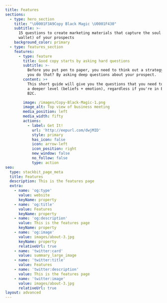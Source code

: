 ```yaml
---
title: Features
sections:
  - type: hero_section
    title: "\U0001F3A9Copy Black Magic \U0001F430"
    subtitle: >-
      15 questions to create marketing materials that capture the soul (and
      wallet) of your prospects
    background_color: primary
  - type: features_section
    features:
      - type: feature
        title: Good copy starts by asking hard questions
        subtitle: >-
          Before you put pen to paper, you need to think out a strategy. How do
          you do that? By asking deep questions about your prospect.
        content: >+
          This short guide will give you the questions that you need to sell on
          a deeper level (beliefs + emotion), regardless if you're in B2B or
          B2C.

        image: /images/Copy-Black-Magic-1.png
        image_alt: Top view of business meeting
        media_position: left
        media_width: fifty
        actions:
          - label: Get It!
            url: 'http://eepurl.com/dwjMID'
            style: primary
            has_icon: false
            icon: arrow-left
            icon_position: right
            new_window: false
            no_follow: false
            type: action
seo:
  type: stackbit_page_meta
  title: Features
  description: This is the features page
  extra:
    - name: 'og:type'
      value: website
      keyName: property
    - name: 'og:title'
      value: Features
      keyName: property
    - name: 'og:description'
      value: This is the features page
      keyName: property
    - name: 'og:image'
      value: images/about-3.jpg
      keyName: property
      relativeUrl: true
    - name: 'twitter:card'
      value: summary_large_image
    - name: 'twitter:title'
      value: Features
    - name: 'twitter:description'
      value: This is the features page
    - name: 'twitter:image'
      value: images/about-3.jpg
      relativeUrl: true
layout: advanced
---
```

